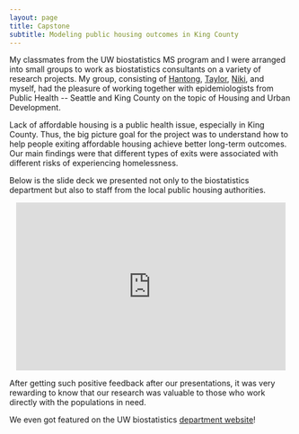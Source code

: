 ```yaml
---
layout: page
title: Capstone
subtitle: Modeling public housing outcomes in King County
---
```


My classmates from the UW biostatistics MS program and I were arranged into small groups to work as biostatistics consultants on a variety of research projects. My group, consisting of [Hantong](https://hantongh.github.io/), [Taylor](https://tdkeating.github.io/), [Niki](https://nikipetrakos.github.io/), and myself, had the pleasure of working together with epidemiologists from Public Health -- Seattle and King County on the topic of Housing and Urban Development.

Lack of affordable housing is a public health issue, especially in King County. Thus, the big picture goal for the project was to understand how to help people exiting affordable housing achieve better long-term outcomes. Our main findings were that different types of exits were associated with different risks of experiencing homelessness.

Below is the slide deck we presented not only to the biostatistics department but also to staff from the local public housing authorities.

<p align="center"><iframe src="https://docs.google.com/presentation/d/e/2PACX-1vR-kn_n_o04Qgv_QtYIzunOJC6nSOrw3yRYzYWnepATJsK8qCvjJd0w75D5U4CKuw/embed?start=false&loop=false&delayms=3000" frameborder="0" width="480" height="299" allowfullscreen="true" mozallowfullscreen="true" webkitallowfullscreen="true"></iframe></p>

After getting such positive feedback after our presentations, it was very rewarding to know that our research was valuable to those who work directly with the populations in need.

We even got featured on the UW biostatistics [department website](https://www.biostat.washington.edu/news/stories/ms-capstone-students-contribute-public-health-solutions)!